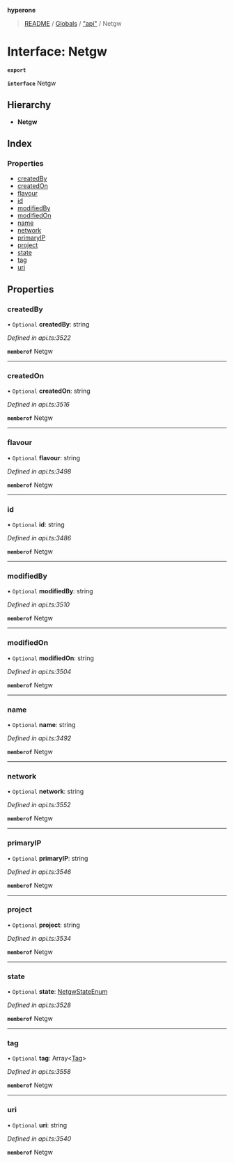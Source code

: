 **hyperone**

> [README](../README.md) / [Globals](../globals.md) / ["api"](../modules/_api_.md) / Netgw

# Interface: Netgw

**`export`** 

**`interface`** Netgw

## Hierarchy

* **Netgw**

## Index

### Properties

* [createdBy](_api_.netgw.md#createdby)
* [createdOn](_api_.netgw.md#createdon)
* [flavour](_api_.netgw.md#flavour)
* [id](_api_.netgw.md#id)
* [modifiedBy](_api_.netgw.md#modifiedby)
* [modifiedOn](_api_.netgw.md#modifiedon)
* [name](_api_.netgw.md#name)
* [network](_api_.netgw.md#network)
* [primaryIP](_api_.netgw.md#primaryip)
* [project](_api_.netgw.md#project)
* [state](_api_.netgw.md#state)
* [tag](_api_.netgw.md#tag)
* [uri](_api_.netgw.md#uri)

## Properties

### createdBy

• `Optional` **createdBy**: string

*Defined in api.ts:3522*

**`memberof`** Netgw

___

### createdOn

• `Optional` **createdOn**: string

*Defined in api.ts:3516*

**`memberof`** Netgw

___

### flavour

• `Optional` **flavour**: string

*Defined in api.ts:3498*

**`memberof`** Netgw

___

### id

• `Optional` **id**: string

*Defined in api.ts:3486*

**`memberof`** Netgw

___

### modifiedBy

• `Optional` **modifiedBy**: string

*Defined in api.ts:3510*

**`memberof`** Netgw

___

### modifiedOn

• `Optional` **modifiedOn**: string

*Defined in api.ts:3504*

**`memberof`** Netgw

___

### name

• `Optional` **name**: string

*Defined in api.ts:3492*

**`memberof`** Netgw

___

### network

• `Optional` **network**: string

*Defined in api.ts:3552*

**`memberof`** Netgw

___

### primaryIP

• `Optional` **primaryIP**: string

*Defined in api.ts:3546*

**`memberof`** Netgw

___

### project

• `Optional` **project**: string

*Defined in api.ts:3534*

**`memberof`** Netgw

___

### state

• `Optional` **state**: [NetgwStateEnum](../enums/_api_.netgwstateenum.md)

*Defined in api.ts:3528*

**`memberof`** Netgw

___

### tag

• `Optional` **tag**: Array\<[Tag](_api_.tag.md)>

*Defined in api.ts:3558*

**`memberof`** Netgw

___

### uri

• `Optional` **uri**: string

*Defined in api.ts:3540*

**`memberof`** Netgw
